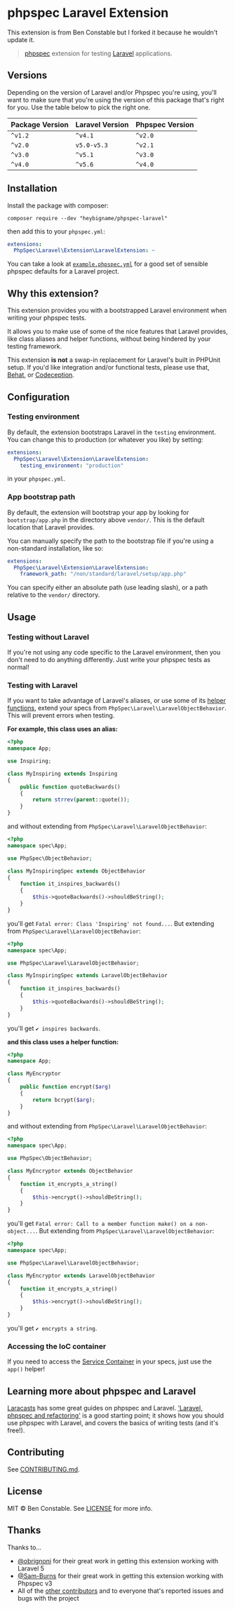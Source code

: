 # phpspec Laravel Extension

This extension is from Ben Constable but I forked it because he wouldn't update it.

> [phpspec](http://www.phpspec.net/) extension for testing [Laravel](http://laravel.com/)
  applications.

## Versions

Depending on the version of Laravel and/or Phpspec you're using, you'll want to make sure that
you're using the version of this package that's right for you. Use the table below to pick
the right one.

| Package Version | Laravel Version | Phpspec Version |
| --------------- | --------------- | --------------- |
| `^v1.2`         | `^v4.1`         | `^v2.0`         |
| `^v2.0`         | `v5.0-v5.3`     | `^v2.1`         |
| `^v3.0`         | `^v5.1`         | `^v3.0`         |
| `^v4.0`         | `^v5.6`         | `^v4.0`         |

## Installation

Install the package with composer:

```
composer require --dev "heybigname/phpspec-laravel"
```

then add this to your `phpspec.yml`:

```yaml
extensions:
  PhpSpec\Laravel\Extension\LaravelExtension: ~
```

You can take a look at [`example.phpspec.yml`](https://github.com/heybigname/phpspec-laravel/blob/master/example.phpspec.yml)
for a good set of sensible phpspec defaults for a Laravel project.

## Why this extension?

This extension provides you with a bootstrapped Laravel environment when writing
your phpspec tests.

It allows you to make use of some of the nice features that Laravel provides, like
class aliases and helper functions, without being hindered by your testing framework.

This extension **is not** a swap-in replacement for Laravel's built in PHPUnit setup.
If you'd like integration and/or functional tests, please use that,
[Behat](http://behat.org/), or [Codeception](http://codeception.com/).

## Configuration

### Testing environment

By default, the extension bootstraps Laravel in the `testing` environment. You
can change this to production (or whatever you like) by setting:

```yaml
extensions:
  PhpSpec\Laravel\Extension\LaravelExtension:
    testing_environment: "production"
```

in your `phpspec.yml`.

### App bootstrap path

By default, the extension will bootstrap your app by looking for `bootstrap/app.php`
in the directory above `vendor/`. This is the default location that Laravel
provides.

You can manually specify the path to the bootstrap file if you're using a non-standard
installation, like so:

```yaml
extensions:
  PhpSpec\Laravel\Extension\LaravelExtension:
    framework_path: "/non/standard/laravel/setup/app.php"
```

You can specify either an absolute path (use leading slash), or a path relative
to the `vendor/` directory.

## Usage

### Testing without Laravel

If you're not using any code specific to the Laravel environment, then you don't
need to do anything differently. Just write your phpspec tests as normal!

### Testing with Laravel

If you want to take advantage of Laravel's aliases, or use some of its
[helper functions](https://laravel.com/docs/5.4/helpers), extend your specs
from `PhpSpec\Laravel\LaravelObjectBehavior`. This will prevent errors when
testing.

**For example, this class uses an alias:**

```php
<?php
namespace App;

use Inspiring;

class MyInspiring extends Inspiring
{
    public function quoteBackwards()
    {
        return strrev(parent::quote());
    }
}
```

and without extending from `PhpSpec\Laravel\LaravelObjectBehavior`:

```php
<?php
namespace spec\App;

use PhpSpec\ObjectBehavior;

class MyInspiringSpec extends ObjectBehavior
{
    function it_inspires_backwards()
    {
        $this->quoteBackwards()->shouldBeString();
    }
}
```

you'll get `Fatal error: Class 'Inspiring' not found...`. But extending from `PhpSpec\Laravel\LaravelObjectBehavior`:

```php
<?php
namespace spec\App;

use PhpSpec\Laravel\LaravelObjectBehavior;

class MyInspiringSpec extends LaravelObjectBehavior
{
    function it_inspires_backwards()
    {
        $this->quoteBackwards()->shouldBeString();
    }
}
```

you'll get `✔ inspires backwards`.

**and this class uses a helper function:**

```php
<?php
namespace App;

class MyEncryptor
{
    public function encrypt($arg)
    {
        return bcrypt($arg);
    }
}
```

and without extending from `PhpSpec\Laravel\LaravelObjectBehavior`:

```php
<?php
namespace spec\App;

use PhpSpec\ObjectBehavior;

class MyEncryptor extends ObjectBehavior
{
    function it_encrypts_a_string()
    {
        $this->encrypt()->shouldBeString();
    }
}
```

you'll get `Fatal error: Call to a member function make() on a non-object...`.
But extending from `PhpSpec\Laravel\LaravelObjectBehavior`:

```php
<?php
namespace spec\App;

use PhpSpec\Laravel\LaravelObjectBehavior;

class MyEncryptor extends LaravelObjectBehavior
{
    function it_encrypts_a_string()
    {
        $this->encrypt()->shouldBeString();
    }
}
```

you'll get `✔ encrypts a string`.

### Accessing the IoC container

If you need to access the [Service Container](http://laravel.com/docs/5.0/container)
in your specs, just use the `app()` helper!

## Learning more about phpspec and Laravel

[Laracasts](https://laracasts.com/) has some great guides on phpspec and Laravel.
['Laravel, phpspec and refactoring'](https://laracasts.com/lessons/phpspec-laravel-and-refactoring)
is a good starting point; it shows how you should use phpspec with Laravel,
and covers the basics of writing tests (and it's free!).

## Contributing

See [CONTRIBUTING.md](https://github.com/heybigname/phpspec-laravel/blob/master/CONTRIBUTING.md).

## License

MIT &copy; Ben Constable. See [LICENSE](https://github.com/heybigname/phpspec-laravel/blob/master/LICENSE) for more info.

## Thanks

Thanks to...

* [@obrignoni](https://github.com/obrignoni) for their great work in getting this extension working with Laravel 5
* [@Sam-Burns](https://github.com/Sam-Burns) for their great work in getting this extension working with Phpspec v3
* All of the [other contributors](https://github.com/heybigname/phpspec-laravel/graphs/contributors) and to everyone that's
reported issues and bugs with the project
